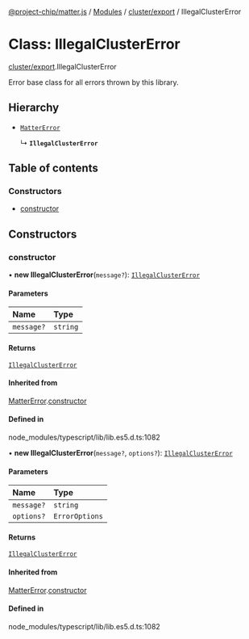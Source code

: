 [@project-chip/matter.js](../README.md) / [Modules](../modules.md) / [cluster/export](../modules/cluster_export.md) / IllegalClusterError

# Class: IllegalClusterError

[cluster/export](../modules/cluster_export.md).IllegalClusterError

Error base class for all errors thrown by this library.

## Hierarchy

- [`MatterError`](common_export.MatterError.md)

  ↳ **`IllegalClusterError`**

## Table of contents

### Constructors

- [constructor](cluster_export.IllegalClusterError.md#constructor)

## Constructors

### constructor

• **new IllegalClusterError**(`message?`): [`IllegalClusterError`](cluster_export.IllegalClusterError.md)

#### Parameters

| Name | Type |
| :------ | :------ |
| `message?` | `string` |

#### Returns

[`IllegalClusterError`](cluster_export.IllegalClusterError.md)

#### Inherited from

[MatterError](common_export.MatterError.md).[constructor](common_export.MatterError.md#constructor)

#### Defined in

node_modules/typescript/lib/lib.es5.d.ts:1082

• **new IllegalClusterError**(`message?`, `options?`): [`IllegalClusterError`](cluster_export.IllegalClusterError.md)

#### Parameters

| Name | Type |
| :------ | :------ |
| `message?` | `string` |
| `options?` | `ErrorOptions` |

#### Returns

[`IllegalClusterError`](cluster_export.IllegalClusterError.md)

#### Inherited from

[MatterError](common_export.MatterError.md).[constructor](common_export.MatterError.md#constructor)

#### Defined in

node_modules/typescript/lib/lib.es5.d.ts:1082
